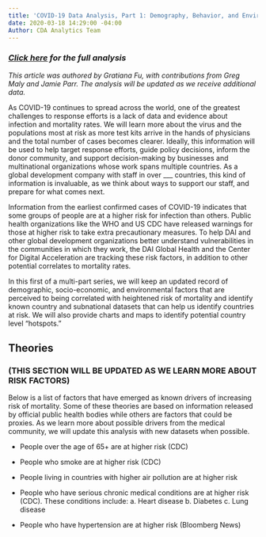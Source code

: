 ```yaml
---
title: 'COVID-19 Data Analysis, Part 1: Demography, Behavior, and Environment'
date: 2020-03-18 14:29:00 -04:00
Author: CDA Analytics Team
---
```


### *[Click here](https://dai-ictgeo.github.io/covid_19_py/) for the full analysis*

*This article was authored by Gratiana Fu, with contributions from Greg Maly and Jamie Parr. The analysis will be updated as we receive additional data.*

As COVID-19 continues to spread across the world, one of the greatest challenges to response efforts is a lack of data and evidence about infection and mortality rates. We will learn more about the virus and the populations most at risk as more test kits arrive in the hands of physicians and the total number of cases becomes clearer. Ideally, this information will be used to help target response efforts, guide policy decisions, inform the donor community, and support decision-making by businesses and multinational organizations whose work spans multiple countries. As a global development company with staff in over ___ countries, this kind of information is invaluable, as we think about ways to support our staff, and prepare for what comes next.

Information from the earliest confirmed cases of COVID-19 indicates that some groups of people are at a higher risk for infection than others. Public health organizations like the WHO and US CDC have released warnings for those at higher risk to take extra precautionary measures. To help DAI and other global development organizations better understand vulnerabilities in the communities in which they work, the DAI Global Health and the Center for Digital Acceleration are tracking these risk factors, in addition to other potential correlates to mortality rates.

In this first of a multi-part series, we will keep an updated record of demographic, socio-economic, and environmental factors that are perceived to being correlated with heightened risk of mortality and identify known country and subnational datasets that can help us identify countries at risk. We will also provide charts and maps to identify potential country level “hotspots.”

## Theories

### (THIS SECTION WILL BE UPDATED AS WE LEARN MORE ABOUT RISK FACTORS)

Below is a list of factors that have emerged as known drivers of increasing risk of mortality. Some of these theories are based on information released by official public health bodies while others are factors that could be proxies. As we learn more about possible drivers from the medical community, we will update this analysis with new datasets when possible.

* People over the age of 65\+ are at higher risk (CDC)

* People who smoke are at higher risk (CDC)

* People living in countries with higher air pollution are at higher risk

* People who have serious chronic medical conditions are at higher risk (CDC). These conditions include: a. Heart disease b. Diabetes c. Lung disease

* People who have hypertension are at higher risk (Bloomberg News)
